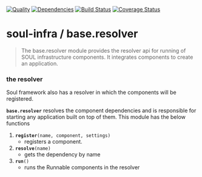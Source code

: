 [![Quality](https://codeclimate.com/github/soul-infra/base.resolver/badges/gpa.svg)](https://codeclimate.com/github/soul-infra/base.resolver)
[![Dependencies](https://david-dm.org/soul-infra/base.resolver.svg)](https://david-dm.org/soul-infra/base.resolver)
[![Build Status](https://secure.travis-ci.org/soul-infra/base.resolver.svg)](https://travis-ci.org/soul-infra/base.resolver)
[![Coverage Status](https://img.shields.io/coveralls/soul-infra/base.resolver.svg)](https://coveralls.io/r/soul-infra/base.resolver)

# soul-infra / base.resolver
> The base.resolver module provides the resolver api for running of SOUL infrastructure components. It integrates
> components to create an application.

### the resolver

Soul framework also has a resolver in which the components will be registered.

**`base.resolver`** resolves the component dependencies and is responsible for starting any application built on top of 
them. This module has the below functions

1. **`register`**`(name, component, settings)`
    - registers a component.
2. **`resolve`**`(name)`
    - gets the dependency by name
3. **`run`**`()`
    - runs the Runnable components in the resolver